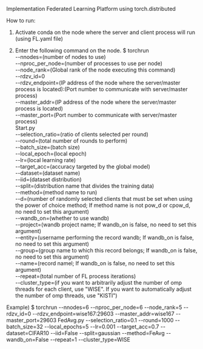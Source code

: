 Implementation Federated Learning Platform using torch.distributed

How to run:

1. Activate conda on the node where the server and client process will run (using FL.yaml file)
   
2. Enter the following command on the node.
$ torchrun \
--nnodes=(number of nodes to use) \
--nproc_per_node=(number of processes to use per node) \
--node_rank=(Global rank of the node executing this command) \
--rdzv_id=0 \
--rdzv_endpoint=(IP address of the node where the server/master process is located):(Port number to communicate with server/master process) \
--master_addr=(IP address of the node where the server/master process is located) \
--master_port=(Port number to communicate with server/master process) \
Start.py \
--selection_ratio=(ratio of clients selected per round) \
--round=(total number of rounds to perform) \
--batch_size=(batch size) \
--local_epoch=(local epoch) \
--lr=(local learning rate) \
--target_acc=(accuracy targeted by the global model) \
--dataset=(dataset name) \
--iid=(dataset distribution) \
--split=(distribution name that divides the training data) \
--method=(method name to run) \
--d=(number of randomly selected clients that must be set when using the power of choice method; If method name is not pow_d or cpow_d, no need to set this argument) \
--wandb_on=(whether to use wandb) \
--project=(wandb project name; If wandb_on is false, no need to set this argument) \
--entity=(username performing the record wandb; If wandb_on is false, no need to set this argument) \
--group=(group name to which this record belongs; If wandb_on is false, no need to set this argument) \
--name=(record namel; If wandb_on is false, no need to set this argument) \
--repeat=(total number of FL process iterations) \
--cluster_type=(if you want to arbitrarily adjust the number of omp threads for each client, use "WISE". If you want to automatically adjust the number of omp threads, use "KISTI")

Example) 
$ torchrun --nnodes=6 --nproc_per_node=6 --node_rank=5 --rdzv_id=0 --rdzv_endpoint=wise167:29603 --master_addr=wise167 --master_port=29603 FedAvg.py --selection_ratio=0.1 --round=1000 --batch_size=32 --local_epochs=5 --lr=0.001 --target_acc=0.7 --dataset=CIFAR10 --iid=False --split=gaussian --method=FeAvg --wandb_on=False --repeat=1 --cluster_type=WISE

